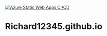 [![Azure Static Web Apps CI/CD](https://github.com/Richard12345/Richard12345.github.io/actions/workflows/azure-static-web-apps-nice-desert-0d542b710.yml/badge.svg)](https://github.com/Richard12345/Richard12345.github.io/actions/workflows/azure-static-web-apps-nice-desert-0d542b710.yml)


# Richard12345.github.io
